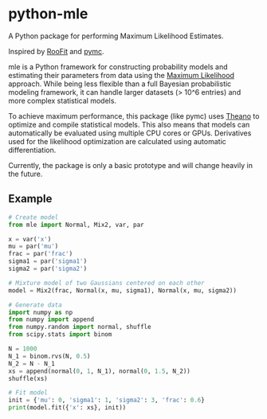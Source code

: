 # python-mle

A Python package for performing Maximum Likelihood Estimates.

Inspired by [RooFit](https://root.cern.ch/drupal/content/roofit) and [pymc](https://github.com/pymc-devs/pymc).

mle is a Python framework for constructing probability models and estimating their parameters from data using the [Maximum Likelihood](http://en.wikipedia.org/wiki/Maximum_likelihood) approach.
While being less flexible than a full Bayesian probabilistic modeling framework, it can handle larger datasets (> 10^6 entries) and more complex statistical models.

To achieve maximum performance, this package (like pymc) uses [Theano](http://deeplearning.net/software/theano/tutorial/) to optimize and compile statistical models.
This also means that models can automatically be evaluated using multiple CPU cores or GPUs.
Derivatives used for the likelihood optimization are calculated using automatic differentiation.

Currently, the package is only a basic prototype and will change heavily in the future.

## Example

```python
# Create model
from mle import Normal, Mix2, var, par

x = var('x')
mu = par('mu')
frac = par('frac')
sigma1 = par('sigma1')
sigma2 = par('sigma2')

# Mixture model of two Gaussians centered on each other
model = Mix2(frac, Normal(x, mu, sigma1), Normal(x, mu, sigma2))

# Generate data
import numpy as np
from numpy import append
from numpy.random import normal, shuffle
from scipy.stats import binom

N = 1000
N_1 = binom.rvs(N, 0.5)
N_2 = N - N_1
xs = append(normal(0, 1, N_1), normal(0, 1.5, N_2))
shuffle(xs)

# Fit model
init = {'mu': 0, 'sigma1': 1, 'sigma2': 3, 'frac': 0.6}
print(model.fit({'x': xs}, init))
```

